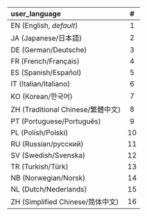 <!--- This file is a snippet --->

| **user_language**				           	|**#**|
|:-----------------------------------------|:---:|
| EN (English, *default*)			        |  1  |
| JA (Japanese/日本語)				        |  2  |
| DE (German/Deutsche)				        |  3  |
| FR (French/Français)			 	        |  4  |
| ES (Spanish/Español)			 	        |  5  |
| IT (Italian/Italiano)			 	        |  6  |
| KO (Korean/한국어)			 	        |  7  |
| ZH (Traditional Chinese/繁體中文)	        |  8  |
| PT (Portuguese/Português)			        |  9  |
| PL (Polish/Polski)				        |  10 |
| RU (Russian/русский)				        |  11 |
| SV (Swedish/Svenska)				        |  12 |
| TR (Turkish/Türk)					        |  13 |
| NB (Norwegian/Norsk)				        |  14 |
| NL (Dutch/Nederlands)				        |  15 |
| ZH (Simplified Chinese/简体中文)	        |  16 |
